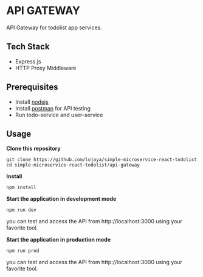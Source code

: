 # API GATEWAY

API Gateway for todolist app services.

## Tech Stack

* Express.js
* HTTP Proxy Middleware

## Prerequisites

* Install [nodejs](https://nodejs.org/en/)
* Install [postman](https://www.getpostman.com/) for API testing
* Run todo-service and user-service

## Usage

**Clone this repository**

```
git clone https://github.com/lojaya/simple-microservice-react-todolist
cd simple-microservice-react-todolist/api-gateway
```

**Install**

```
npm install
```

**Start the application in development mode**

```
npm run dev
```

you can test and access the API from http://localhost:3000 using your favorite
tool.

**Start the application in production mode**

```
npm run prod
```

you can test and access the API from http://localhost:3000 using your favorite
tool.
